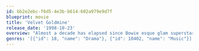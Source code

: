 ```yaml
---
id: bb2e2ebc-f6d5-4e3b-b614-602a979e9d7f
blueprint: movie
title: 'Velvet Goldmine'
release_date: '1998-10-23'
overview: "Almost a decade has elapsed since Bowie esque glam superstar Brian Slade staged his own death and escaped the spotlight of the London scene.  Now, investigative journalist Arthur Stuart is on assignment to uncover the truth of the enigmatic Slade's rise and fall.  Stuart, himself forged by the music of the 1970s, explores the larger-than-life stars who were once his idols and what has become of them since the turn of the new decade."
genres: '[{"id": 18, "name": "Drama"}, {"id": 10402, "name": "Music"}]'
---
```

